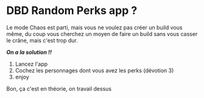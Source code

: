 # DBD Random Perks app ?

Le mode Chaos est parti, mais vous ne voulez pas créer un build vous même, du coup vous cherchez un moyen de faire un build sans vous casser le crâne, mais c'est trop dur.

***On a la solution !!***

1. Lancez l'app
2. Cochez les personnages dont vous avez les perks (dévotion 3)
3. enjoy
   
  Bon, ça c'est en théorie, on travail dessus
